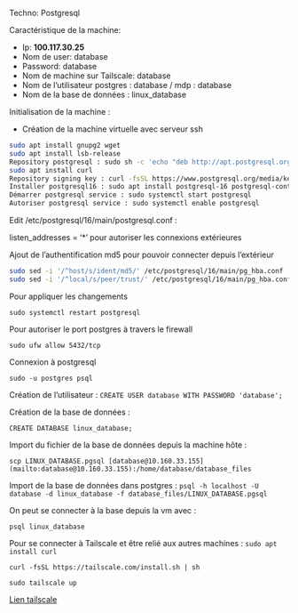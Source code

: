 Techno: Postgresql

Caractéristique de la machine:

- Ip: **100.117.30.25**
- Nom de user: database
- Password: database
- Nom de machine sur Tailscale: database
- Nom de l’utilisateur postgres : database / mdp : database
- Nom de la base de données : linux_database

Initialisation de la machine : 

- Création de la machine virtuelle avec serveur ssh

```bash
sudo apt install gnupg2 wget
sudo apt install lsb-release
Repository postgresql : sudo sh -c 'echo "deb http://apt.postgresql.org/pub/repos/apt $(lsb_release -cs)-pgdg main" > /etc/apt/sources.list.d/pgdg.list'
sudo apt install curl
Repository signing key : curl -fsSL https://www.postgresql.org/media/keys/ACCC4CF8.asc | sudo gpg --dearmor -o /etc/apt/trusted.gpg.d/postgresql.gpg
Installer postgresql16 : sudo apt install postgresql-16 postgresql-contrib-16
Démarrer postgresql service : sudo systemctl start postgresql
Autoriser postgresql service : sudo systemctl enable postgresql
```

Edit /etc/postgresql/16/main/postgresql.conf : 

listen_addresses = ‘*’ pour autoriser les connexions extérieures

Ajout de l’authentification md5 pour pouvoir connecter depuis l’extérieur

```bash
sudo sed -i '/^host/s/ident/md5/' /etc/postgresql/16/main/pg_hba.conf
sudo sed -i '/^local/s/peer/trust/' /etc/postgresql/16/main/pg_hba.conf
```

Pour appliquer les changements

`sudo systemctl restart postgresql`

Pour autoriser le port postgres à travers le firewall

`sudo ufw allow 5432/tcp`

Connexion à postgresql

`sudo -u postgres psql`

Création de l’utilisateur : 
`CREATE USER database WITH PASSWORD 'database';`

Création de la base de données : 

`CREATE DATABASE linux_database;`

Import du fichier de la base de données depuis la machine hôte :

`scp LINUX_DATABASE.pgsql [database@10.160.33.155](mailto:database@10.160.33.155):/home/database/database_files`

Import de la base de données dans postgres : 
`psql -h localhost -U database -d linux_database -f database_files/LINUX_DATABASE.pgsql`

On peut se connecter à la base depuis la vm avec :

`psql linux_database`

Pour se connecter à Tailscale et être relié aux autres machines : 
`sudo apt install curl`

`curl -fsSL https://tailscale.com/install.sh | sh`

`sudo tailscale up` 

[Lien tailscale](https://login.tailscale.com/admin/machines/100.117.30.25)